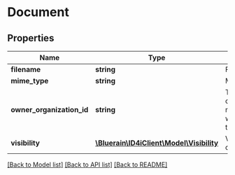 # Document

## Properties
Name | Type | Description | Notes
------------ | ------------- | ------------- | -------------
**filename** | **string** | File Name | [optional] 
**mime_type** | **string** | Mime Type | [optional] 
**owner_organization_id** | **string** | The organization&#39;s namespace which owns the document | [optional] 
**visibility** | [**\Bluerain\ID4iClient\Model\Visibility**](Visibility.md) | Visibility configuration | [optional] 

[[Back to Model list]](../README.md#documentation-for-models) [[Back to API list]](../README.md#documentation-for-api-endpoints) [[Back to README]](../README.md)


